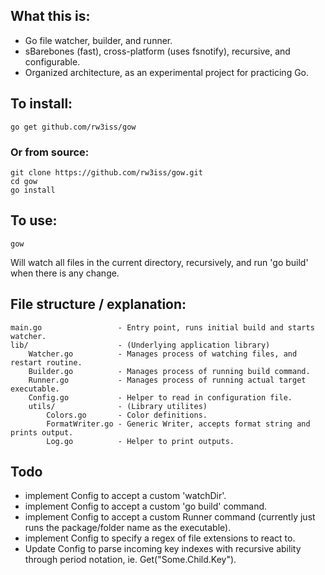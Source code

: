 ## What this is:

- Go file watcher, builder, and runner. 
- sBarebones (fast), cross-platform (uses fsnotify), recursive, and configurable.
- Organized architecture, as an experimental project for practicing Go.


## To install:
```
go get github.com/rw3iss/gow
```

### Or from source:
```
git clone https://github.com/rw3iss/gow.git
cd gow
go install
```

## To use:
```
gow
```

Will watch all files in the current directory, recursively, and run 'go build' when there is any change.


## File structure / explanation:
```
main.go                 - Entry point, runs initial build and starts watcher.
lib/                    - (Underlying application library)
    Watcher.go          - Manages process of watching files, and restart routine.
    Builder.go          - Manages process of running build command.
    Runner.go           - Manages process of running actual target executable. 
    Config.go           - Helper to read in configuration file.
    utils/              - (Library utilites)
        Colors.go       - Color definitions.
        FormatWriter.go - Generic Writer, accepts format string and prints output.
        Log.go          - Helper to print outputs.
```

 ## Todo
 - implement Config to accept a custom 'watchDir'.
 - implement Config to accept a custom 'go build' command.
 - implement Config to accept a custom Runner command (currently just runs the package/folder name as the executable).
 - implement Config to specify a regex of file extensions to react to.
 - Update Config to parse incoming key indexes with recursive ability through period notation, ie. Get("Some.Child.Key").